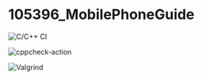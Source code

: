 # 105396_MobilePhoneGuide

![C/C++ CI](https://github.com/99003183/MobilePhoneGuide/workflows/C/C++%20CI/badge.svg)

![cppcheck-action](https://github.com/99003183/MobilePhoneGuide/workflows/cppcheck-action/badge.svg)

![Valgrind](https://github.com/99003183/MobilePhoneGuide/workflows/Valgrind/badge.svg)
